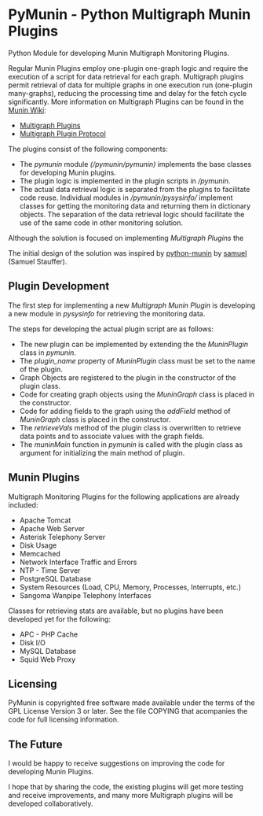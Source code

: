 PyMunin - Python Multigraph Munin Plugins
=========================================

Python Module for developing Munin Multigraph Monitoring Plugins.

Regular Munin Plugins employ one-plugin one-graph logic and require the execution of a script for data 
retrieval for each graph.
Multigraph plugins permit retrieval of data for multiple graphs in one execution run (one-plugin many-graphs), 
reducing the processing time and delay for the fetch cycle significantly.
More information on Multigraph Plugins can be found in the [Munin Wiki](http://munin-monitoring.org/wiki/):

* [Multigraph Plugins](http://munin-monitoring.org/wiki/MultigraphSampleOutput)
* [Multigraph Plugin Protocol](http://munin-monitoring.org/wiki/protocol-multigraph)

The plugins consist of the following components:

* The _pymunin_ module _(/pymunin/pymunin)_ implements the base classes for developing Munin plugins.
* The plugin logic is implemented in the plugin scripts in _/pymunin_.
* The actual data retrieval logic is separated from the plugins to facilitate code reuse.
  Individual modules in _/pymunin/pysysinfo/_ implement classes for getting the monitoring data and
  returning them in dictionary objects. The separation of the data retrieval logic should facilitate 
  the use of the same code in other monitoring solution.

Although the solution is focused on implementing _Multigraph Plugins_ the 

The initial design of the solution was inspired by [python-munin](https://github.com/samuel/python-munin) 
by [samuel](https://github.com/samuel) (Samuel Stauffer).


Plugin Development
------------------

The first step for implementing a new _Multigraph Munin Plugin_ is developing a new module in _pysysinfo_ for
retrieving the monitoring data.

The steps for developing the actual plugin script are as follows:

* The new plugin can be implemented by extending the the _MuninPlugin_ class in _pymunin_.
* The _plugin_name_ property of _MuninPlugin_ class must be set to the name of the plugin.
* Graph Objects are registered to the plugin in the constructor of the plugin class.
* Code for creating graph objects using the _MuninGraph_ class is placed in the constructor.
* Code for adding fields to the graph using the _addField_ method of _MuninGraph_ class 
  is placed in the constructor.
* The _retrieveVals_ method of the plugin class is overwritten to retrieve data points and to associate values
  with the graph fields.
* The _muninMain_ function in _pymunin_ is called with the plugin class as argument for initializing the main
  method of plugin. 


Munin Plugins
-------------

Multigraph Monitoring Plugins for the following applications are already
included:

* Apache Tomcat
* Apache Web Server
* Asterisk Telephony Server
* Disk Usage
* Memcached
* Network Interface Traffic and Errors
* NTP - Time Server
* PostgreSQL Database
* System Resources (Load, CPU, Memory, Processes, Interrupts, etc.)
* Sangoma Wanpipe Telephony Interfaces

Classes for retrieving stats are available, but no plugins have been developed
yet for the following:

* APC - PHP Cache
* Disk I/O
* MySQL Database
* Squid Web Proxy


Licensing
---------

PyMunin is copyrighted free software made available under the terms of the GPL License Version 3 or later.
See the file COPYING that acompanies the code for full licensing information.


The Future
----------

I would be happy to receive suggestions on improving the code for developing Munin Plugins.

I hope that by sharing the code, the existing plugins will get more testing and receive improvements, and
many more Multigraph plugins will be developed collaboratively.

